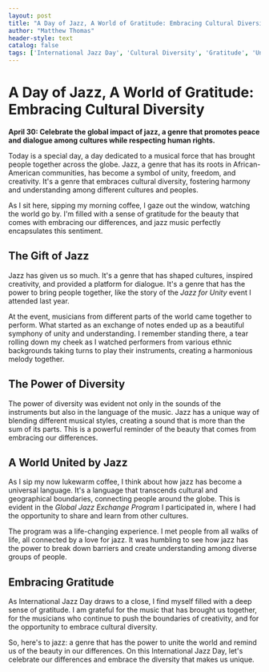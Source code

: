 ```yaml
---
layout: post
title: "A Day of Jazz, A World of Gratitude: Embracing Cultural Diversity"
author: "Matthew Thomas"
header-style: text
catalog: false
tags: ['International Jazz Day', 'Cultural Diversity', 'Gratitude', 'Unity', 'Music']
---
```


# A Day of Jazz, A World of Gratitude: Embracing Cultural Diversity  

**April 30: Celebrate the global impact of jazz, a genre that promotes peace and dialogue among cultures while respecting human rights.**  

Today is a special day, a day dedicated to a musical force that has brought people together across the globe. Jazz, a genre that has its roots in African-American communities, has become a symbol of unity, freedom, and creativity. It's a genre that embraces cultural diversity, fostering harmony and understanding among different cultures and peoples.  

As I sit here, sipping my morning coffee, I gaze out the window, watching the world go by. I'm filled with a sense of gratitude for the beauty that comes with embracing our differences, and jazz music perfectly encapsulates this sentiment.  

## The Gift of Jazz  

Jazz has given us so much. It's a genre that has shaped cultures, inspired creativity, and provided a platform for dialogue. It's a genre that has the power to bring people together, like the story of the *Jazz for Unity* event I attended last year.  

At the event, musicians from different parts of the world came together to perform. What started as an exchange of notes ended up as a beautiful symphony of unity and understanding. I remember standing there, a tear rolling down my cheek as I watched performers from various ethnic backgrounds taking turns to play their instruments, creating a harmonious melody together.  

## The Power of Diversity  

The power of diversity was evident not only in the sounds of the instruments but also in the language of the music. Jazz has a unique way of blending different musical styles, creating a sound that is more than the sum of its parts. This is a powerful reminder of the beauty that comes from embracing our differences.  

## A World United by Jazz  

As I sip my now lukewarm coffee, I think about how jazz has become a universal language. It's a language that transcends cultural and geographical boundaries, connecting people around the globe. This is evident in the *Global Jazz Exchange Program* I participated in, where I had the opportunity to share and learn from other cultures.  

The program was a life-changing experience. I met people from all walks of life, all connected by a love for jazz. It was humbling to see how jazz has the power to break down barriers and create understanding among diverse groups of people.  

## Embracing Gratitude  

As International Jazz Day draws to a close, I find myself filled with a deep sense of gratitude. I am grateful for the music that has brought us together, for the musicians who continue to push the boundaries of creativity, and for the opportunity to embrace cultural diversity.  

So, here's to jazz: a genre that has the power to unite the world and remind us of the beauty in our differences. On this International Jazz Day, let's celebrate our differences and embrace the diversity that makes us unique.  
